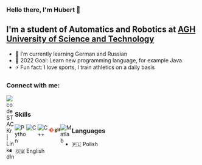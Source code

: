 ### Hello there, I'm Hubert 👋 
## I'm a student of Automatics and Robotics at [AGH University of Science and Technology][AGH]

- 🌱 I’m currently learning German and Russian
- 🥅 2022 Goal: Learn new programming language, for example Java
- ⚡ Fun fact: I love sports, I train athletics on a daily basis

### Connect with me:

[<img align="left" alt="codeSTACKr | LinkedIn" width="22px" src="https://cdn.jsdelivr.net/npm/simple-icons@v3/icons/linkedin.svg" />][linkedin]

<br />

### Skills

<img align="left" alt="Python" title="Python" width="30px" src="https://raw.githubusercontent.com/abranhe/programming-languages-logos/master/src/python/python.png" />
<img align="left" alt="C" title="C" width="30px" src="https://raw.githubusercontent.com/abranhe/programming-languages-logos/master/src/c/c.png" />
<img align="left" alt="C++" title="C++" width="30px" src="https://raw.githubusercontent.com/abranhe/programming-languages-logos/master/src/cpp/cpp.png" />
<img align="left" alt="Git" title="Git" width="30px" src="https://raw.githubusercontent.com/github/explore/80688e429a7d4ef2fca1e82350fe8e3517d3494d/topics/git/git.png" />
<img align="left" alt="Matlab" title="Matlab" width="30px" src="https://user-images.githubusercontent.com/10817626/67014544-482be200-f0f5-11e9-8e74-3dd575c8ad83.png" />


### Languages

- :poland: Polish
- :gb: English



[AGH]: https://www.agh.edu.pl/en
[linkedin]: https://www.linkedin.com/in/hubert-czader/
